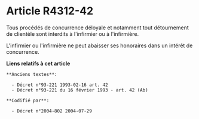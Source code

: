 # Article R4312-42

Tous procédés de concurrence déloyale et notamment tout détournement de clientèle sont interdits à l'infirmier ou à
l'infirmière.

L'infirmier ou l'infirmière ne peut abaisser ses honoraires dans un intérêt de concurrence.

**Liens relatifs à cet article**

	**Anciens textes**:

	  - Décret n°93-221 1993-02-16 art. 42
	  - Décret n°93-221 du 16 février 1993 - art. 42 (Ab)

	**Codifié par**:

	  - Décret n°2004-802 2004-07-29
